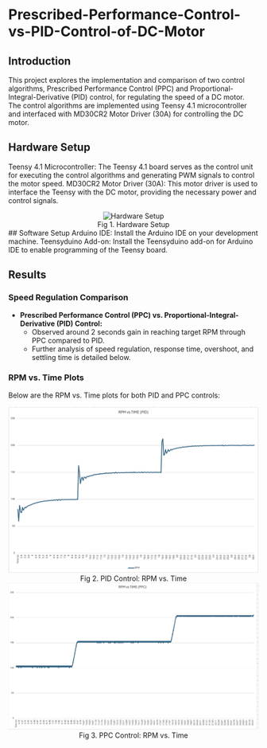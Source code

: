 # Prescribed-Performance-Control-vs-PID-Control-of-DC-Motor

## Introduction
This project explores the implementation and comparison of two control algorithms, Prescribed Performance Control (PPC) and Proportional-Integral-Derivative (PID) control, for regulating the speed of a DC motor. The control algorithms are implemented using Teensy 4.1 microcontroller and interfaced with MD30CR2 Motor Driver (30A) for controlling the DC motor.

## Hardware Setup
Teensy 4.1 Microcontroller: The Teensy 4.1 board serves as the control unit for executing the control algorithms and generating PWM signals to control the motor speed.
MD30CR2 Motor Driver (30A): This motor driver is used to interface the Teensy with the DC motor, providing the necessary power and control signals.
<div style="text-align:center">
  <img src="images/Hardware_Setup.png" alt="Hardware Setup" width="600"/><br/>
  Fig 1. Hardware Setup
</div>
## Software Setup
Arduino IDE: Install the Arduino IDE on your development machine.
Teensyduino Add-on: Install the Teensyduino add-on for Arduino IDE to enable programming of the Teensy board.

## Results
### Speed Regulation Comparison
- **Prescribed Performance Control (PPC) vs. Proportional-Integral-Derivative (PID) Control:**
  - Observed around 2 seconds gain in reaching target RPM through PPC compared to PID.
  - Further analysis of speed regulation, response time, overshoot, and settling time is detailed below.

### RPM vs. Time Plots
Below are the RPM vs. Time plots for both PID and PPC controls:

<div style="text-align:center">
  <img src="images/PID.png" alt="PID Control" width="600"/><br/>
  Fig 2. PID Control: RPM vs. Time
</div>

<div style="text-align:center">
  <img src="images/PPC.png" alt="PPC Control" width="600"/><br/>
  Fig 3. PPC Control: RPM vs. Time
</div>

